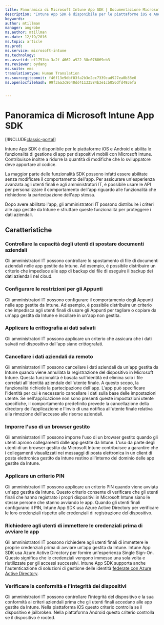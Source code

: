 ```yaml
---
title: Panoramica di Microsoft Intune App SDK | Documentazione Microsoft
description: "Intune App SDK è disponibile per le piattaforme iOS e Android e abilita le funzionalità di gestione di app per dispositivi mobili con Microsoft Intune."
keywords: 
author: mtillman
manager: angrobe
ms.author: mtillman
ms.date: 12/19/2016
ms.topic: article
ms.prod: 
ms.service: microsoft-intune
ms.technology: 
ms.assetid: ef1751bb-3a2f-4662-a922-38c076869eb3
ms.reviewer: oydang
ms.suite: ems
translationtype: Human Translation
ms.sourcegitcommit: f46f13e9dbf03fa2b3e2ec7339cad927ea0b38e0
ms.openlocfilehash: 99f3aa3c8640dd41133584b3e1cb056dfd493efa


---
```


# <a name="overview-of-the-microsoft-intune-app-sdk"></a>Panoramica di Microsoft Intune App SDK

[!INCLUDE[classic-portal](../includes/classic-portal.md)]

Intune App SDK è disponibile per le piattaforme iOS e Android e abilita le funzionalità di gestione di app per dispositivi mobili con Microsoft Intune. Contribuisce inoltre a ridurre la quantità di modifiche che lo sviluppatore deve apportare al codice.

La maggior parte delle funzionalità SDK possono infatti essere abilitate senza modificare il comportamento dell'app. Per assicurare un'esperienza avanzata agli utenti finali e agli amministratori IT, è possibile usare le API per personalizzare il comportamento dell'app riguardo alle funzionalità che richiedono la partecipazione dell'app stessa.

Dopo avere abilitato l'app, gli amministratori IT possono distribuire i criteri alle app gestite da Intune e sfruttare queste funzionalità per proteggere i dati aziendali.

## <a name="features"></a>Caratteristiche
### <a name="control-users-ability-to-move-corporate-documents"></a>Controllare la capacità degli utenti di spostare documenti aziendali
Gli amministratori IT possono controllare lo spostamento di file di documenti aziendali nelle app gestite da Intune. Ad esempio, è possibile distribuire un criterio che impedisce alle app di backup dei file di eseguire il backup dei dati aziendali nel cloud.  

### <a name="configure-clipboard-restrictions"></a>Configurare le restrizioni per gli Appunti
Gli amministratori IT possono configurare il comportamento degli Appunti nelle app gestite da Intune. Ad esempio, è possibile distribuire un criterio che impedisca agli utenti finali di usare gli Appunti per tagliare o copiare da un'app gestita da Intune e incollare in un'app non gestita.

### <a name="enforce-encryption-on-saved-data"></a>Applicare la crittografia ai dati salvati
Gli amministratori IT possono applicare un criterio che assicura che i dati salvati nel dispositivo dall'app siano crittografati.

### <a name="remotely-wipe-corporate-data"></a>Cancellare i dati aziendali da remoto
Gli amministratori IT possono cancellare i dati aziendali da un'app gestita da Intune quando viene annullata la registrazione del dispositivo in Microsoft Intune. Questa funzionalità è basata sull'identità ed elimina solo i file correlati all'identità aziendale dell'utente finale. A questo scopo, la funzionalità richiede la partecipazione dell'app. L'app può specificare l'identità per cui è necessario cancellare i dati sulla base delle impostazioni utente. Se nell'applicazione non sono presenti queste impostazioni utente specifiche, il comportamento predefinito prevede la cancellazione della directory dell'applicazione e l'invio di una notifica all'utente finale relativa alla rimozione dell'accesso alle risorse aziendali.

### <a name="enforce-the-use-of-a-managed-browser"></a>Imporre l'uso di un browser gestito
Gli amministratori IT possono imporre l'uso di un browser gestito quando gli utenti aprono collegamenti dalle app gestite da Intune. L'uso da parte degli utenti di un browser gestito da Microsoft Intune contribuisce a garantire che i collegamenti visualizzati nei messaggi di posta elettronica in un client di posta elettronica gestito da Intune restino all'interno del dominio delle app gestite da Intune.

### <a name="enforce-a-pin-policy"></a>Applicare un criterio PIN
Gli amministratori IT possono applicare un criterio PIN quando viene avviata un'app gestita da Intune. Questo criterio consente di verificare che gli utenti finali che hanno registrato i propri dispositivi in Microsoft Intune siano le stesse persone che stanno avviando le app. Quando gli utenti finali configurano il PIN, Intune App SDK usa Azure Active Directory per verificare le loro credenziali rispetto alle credenziali di registrazione del dispositivo.

### <a name="require-users-to-enter-credentials-before-they-can-start-apps"></a>Richiedere agli utenti di immettere le credenziali prima di avviare le app
Gli amministratori IT possono richiedere agli utenti finali di immettere le proprie credenziali prima di avviare un'app gestita da Intune. Intune App SDK usa Azure Active Directory per fornire un'esperienza Single Sign-On. Questo significa che le credenziali vengono immesse una sola volta e riutilizzate per gli accessi successivi. Intune App SDK supporta anche l'autenticazione di soluzioni di gestione delle identità [federate con Azure Active Directory](/active-directory/active-directory-aadconnect-federation-compatibility).

### <a name="check-device-health-and-compliance"></a>Verificare la conformità e l'integrità dei dispositivi
Gli amministratori IT possono controllare l'integrità del dispositivo e la sua conformità ai criteri aziendali prima che gli utenti finali accedano alle app gestite da Intune. Nella piattaforma iOS questo criterio controlla se il dispositivo è jailbroken. Nella piattaforma Android questo criterio controlla se il dispositivo è rooted.  



<!--HONumber=Dec16_HO3-->


